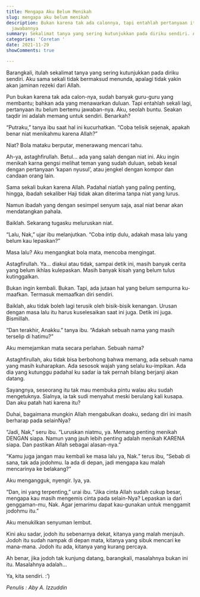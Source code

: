 ```yaml
---
title: Mengapa Aku Belum Menikah
slug: mengapa aku belum menikah
description: Bukan karena tak ada calonnya, tapi entahlah pertanyaan itu belum bertemu
  jawabannya
summary: Sekalimat tanya yang sering kutunjukkan pada diriku sendiri. Aku sama sekali tidak bermaksud menunda, apalagi tidak yakin akan jaminan dari Allah. Pun bukan karena tak ada calonnya.
categories: 'Coretan '
date: 2021-11-29
showComments: true

---
```

Barangkali, itulah sekalimat tanya yang sering kutunjukkan pada diriku sendiri. Aku sama sekali tidak bermaksud menunda, apalagi tidak yakin akan jaminan rezeki dari Allah.

Pun bukan karena tak ada calon-nya, sudah banyak guru-guru yang membantu; bahkan ada yang menawarkan duluan. Tapi entahlah sekali lagi, pertanyaan itu belum bertemu jawaban-nya. Aku, seolah buntu. Seakan taqdir ini adalah memang untuk sendiri. Benarkah?

“Putraku,” tanya ibu saat hal ini kucurhatkan. “Coba telisik sejenak, apakah benar niat menikahmu karena Allah?”

Niat? Bola mataku berputar, menerawang mencari tahu.

Ah-ya, astaghfirullah. Betul… ada yang salah dengan niat ini. Aku ingin menikah karna gengsi melihat teman yang sudah duluan, sebab kesal dengan pertanyaan ‘kapan nyusul’, atau jengkel dengan kompor dan candaan orang lain.

Sama sekali bukan karena Allah. Padahal niatlah yang paling penting, hingga, ibadah sekaliber Haji tidak akan diterima tanpa niat yang lurus.

Namun ibadah yang dengan sesimpel senyum saja, asal niat benar akan mendatangkan pahala.

Baiklah. Sekarang tugasku meluruskan niat.

“Lalu, Nak,” ujar ibu melanjutkan. “Coba intip dulu, adakah masa lalu yang belum kau lepaskan?”

Masa lalu? Aku mengangkat bola mata, mencoba mengingat.

Astagfirullah. Ya… diakui atau tidak, sampai detik ini, masih banyak cerita yang belum ikhlas kulepaskan. Masih banyak kisah yang belum tulus kutinggalkan.

Bukan ingin kembali. Bukan. Tapi, ada jutaan hal yang belum sempurna ku-maafkan. Termasuk memaafkan diri sendiri.

Baiklah, aku tidak boleh lagi terusik oleh bisik-bisik kenangan. Urusan dengan masa lalu itu harus kuselesaikan saat ini juga. Detik ini juga. Bismillah.

“Dan terakhir, Anakku.” tanya ibu. “Adakah sebuah nama yang masih terselip di hatimu?”

Aku memejamkan mata secara perlahan. Sebuah nama?

Astaghfirullah, aku tidak bisa berbohong bahwa memang, ada sebuah nama yang masih kuharapkan. Ada sesosok wajah yang selalu ku-impikan. Ada dia yang kutunggu padahal ku sadar ia tak pernah bilang berjanji akan datang.

Sayangnya, seseorang itu tak mau membuka pintu walau aku sudah mengetuknya. Sialnya, ia tak sudi menyahut meski berulang kali kusapa. Dan aku patah hati karena itu?

Duhai, bagaimana mungkin Allah mengabulkan doaku, sedang diri ini masih berharap pada selainNya?

“Jadi, Nak,” seru ibu. “Luruskan niatmu, ya. Memang penting menikah DENGAN siapa. Namun yang jauh lebih penting adalah menikah KARENA siapa. Dan pastikan Allah sebagai alasan-nya.”

“Kamu juga jangan mau kembali ke masa lalu ya, Nak.” terus ibu, “Sebab di sana, tak ada jodohmu. Ia ada di depan, jadi mengapa kau malah mencarinya ke belakang?”

Aku mengangguk, nyengir. Iya, ya.

“Dan, ini yang terpenting,” urai ibu. “Jika cinta Allah sudah cukup besar, mengapa kau masih mengemis cinta pada selain-Nya? Lepaskan ia dari genggaman-mu, Nak. Agar jemarimu dapat kau-gunakan untuk menggamit jodohmu itu.”

Aku menukilkan senyuman lembut.

Kini aku sadar, jodoh itu sebenarnya dekat, kitanya yang malah menjauh. Jodoh itu sudah nampak di depan mata, kitanya yang sibuk mencari ke mana-mana. Jodoh itu ada, kitanya yang kurang percaya.

Ah benar, jika jodoh tak kunjung datang, barangkali, masalahnya bukan ini itu. Masalahnya adalah…

Ya, kita sendiri. :’)

_Penulis : Aby A. Izzuddin_